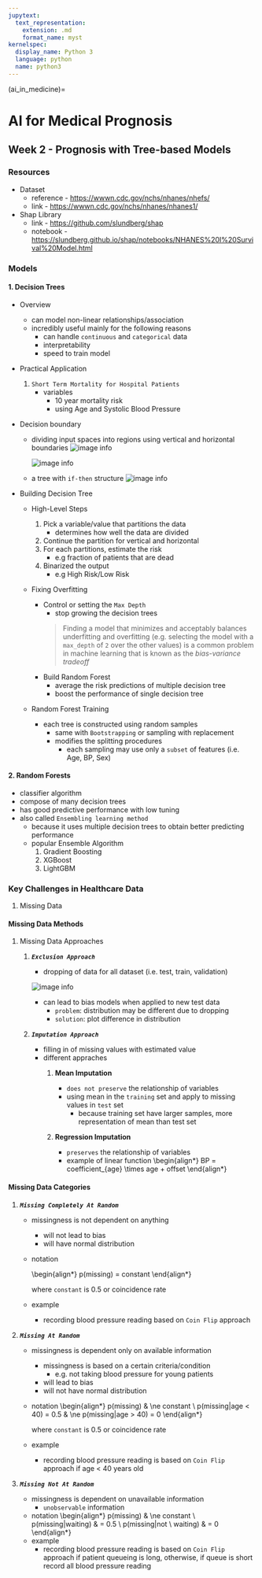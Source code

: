 ```yaml
---
jupytext:
  text_representation:
    extension: .md
    format_name: myst
kernelspec:
  display_name: Python 3
  language: python
  name: python3
---
```

(ai_in_medicine)=

# AI for Medical Prognosis #

## Week 2 - Prognosis with Tree-based Models

### Resources

- Dataset
    - reference - https://wwwn.cdc.gov/nchs/nhanes/nhefs/
    - link - https://wwwn.cdc.gov/nchs/nhanes/nhanes1/
- Shap Library
    - link - https://github.com/slundberg/shap
    - notebook - https://slundberg.github.io/shap/notebooks/NHANES%20I%20Survival%20Model.html

### Models
        
#### 1. Decision Trees
- Overview
    - can model non-linear relationships/association
    - incredibly useful mainly for the following reasons
        - can handle `continuous` and `categorical` data
        - interpretability
        - speed to train model
    
- Practical Application
    1.  `Short Term Mortality for Hospital Patients`
        - variables
            - 10 year mortality risk
            - using Age and Systolic Blood Pressure
        
- Decision boundary
    - dividing input spaces into regions using vertical and horizontal boundaries
        ![image info](../images/decision-tree-graph.png)

        ![image info](../images/decision-tree-region.png)

    - a tree with `if-then` structure
        ![image info](../images/decision-tree-chart.png)
            
- Building Decision Tree
    - High-Level Steps
        1. Pick a variable/value that partitions the data
            - determines how well the data are divided
        1. Continue the partition for vertical and horizontal
        1. For each partitions, estimate the risk
            - e.g fraction of patients that are dead
        1. Binarized the output
            - e.g High Risk/Low Risk 

    - Fixing Overfitting
        - Control or setting the `Max Depth`
            - stop growing the decision trees
            > Finding a model that minimizes and acceptably balances underfitting and overfitting (e.g. selecting the model with a `max_depth` of `2` over the other values) is a common problem in machine learning that is known as the _bias-variance tradeoff_
        - Build Random Forest
            - average the risk predictions of multiple decision tree
            - boost the performance of single decision tree

    - Random Forest Training
        - each tree is constructed using random samples 
            - same with `Bootstrapping` or sampling with replacement 
            - modifies the splitting procedures
                - each sampling may use only a `subset` of features (i.e. Age, BP, Sex) 

#### 2. Random Forests
- classifier algorithm
- compose of many decision trees
- has good predictive performance with low tuning
- also called `Ensembling learning method`
    - because it uses multiple decision trees to obtain better predicting performance
    - popular Ensemble Algorithm
        1. Gradient Boosting
        1. XGBoost
        1. LightGBM
        
### Key Challenges in Healthcare Data
1. Missing Data

#### Missing Data Methods
1. Missing Data Approaches 
    1. ****_`Exclusion Approach`_****
        - dropping of data for all dataset (i.e. test, train, validation)
        
        ![image info](../images/missing-data-dropping.png)
            
        - can lead to bias models when applied to new test data
            - `problem`: distribution may be different due to dropping 
            - `solution`: plot difference in distribution
            
    1. ****_`Imputation Approach`_****
        - filling in of missing values with estimated value
        - different appraches
            1. **Mean Imputation**
                - `does not preserve` the relationship of variables
                - using mean in the `training` set and apply to missing values in `test` set
                    - because training set have larger samples, more representation of mean than test set
                    
            1. **Regression Imputation**
                - `preserves` the relationship of variables
                - example of linear function
                    \begin{align*} 
                    BP = coefficient_{age} \times age + offset
                    \end{align*} 
            
    
#### Missing Data Categories 
1. **_`Missing Completely At Random`_**
    - missingness is not dependent on anything
        - will not lead to bias
        - will have normal distribution 
    - notation
    
        \begin{align*} 
        p(missing) = constant 
        \end{align*} 

      where `constant` is 0.5 or coincidence rate
    - example
        - recording blood pressure reading based on `Coin Flip` approach

1. **_`Missing At Random`_**
    - missingness is dependent only on available information 
        - missingness is based on a certain criteria/condition
            - e.g. not taking blood pressure for young patients 
        - will lead to bias
        - will not have normal distribution 
    - notation
        \begin{align*} 
        p(missing) & \ne constant \\
        p(missing|age < 40) = 0.5 & \ne p(missing|age > 40) = 0
        \end{align*} 

      where `constant` is 0.5 or coincidence rate

    - example
        - recording blood pressure reading is based on `Coin Flip` approach if age < 40 years old

1. **_`Missing Not At Random`_**

    - missingness is dependent on unavailable information 
        - `unobservable` information
    - notation
        \begin{align*} 
        p(missing) & \ne constant \\
        p(missing|waiting) & = 0.5 \\
        p(missing|not \ waiting) & = 0
        \end{align*} 
    - example
        - recording blood pressure reading is based on `Coin Flip` approach if patient queueing is long, otherwise, if queue is short record all blood pressure reading

